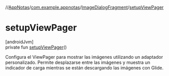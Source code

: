 //[AppNotas](../../../index.md)/[com.example.appnotas](../index.md)/[ImageDialogFragment](index.md)/[setupViewPager](setup-view-pager.md)

# setupViewPager

[androidJvm]\
private fun [setupViewPager](setup-view-pager.md)()

Configura el ViewPager para mostrar las imágenes utilizando un adaptador personalizado. Permite desplazarse entre las imágenes y muestra un indicador de carga mientras se están descargando las imágenes con Glide.

